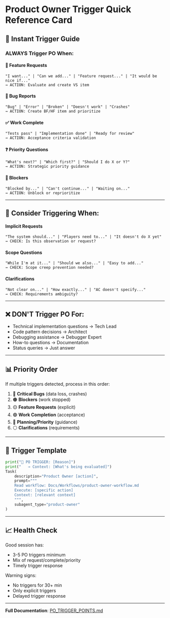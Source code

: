 # Product Owner Trigger Quick Reference Card

## 🚀 Instant Trigger Guide

### ALWAYS Trigger PO When:

#### 🎯 Feature Requests
```
"I want..." | "Can we add..." | "Feature request..." | "It would be nice if..."
→ ACTION: Evaluate and create VS item
```

#### 🐛 Bug Reports  
```
"Bug" | "Error" | "Broken" | "Doesn't work" | "Crashes"
→ ACTION: Create BF/HF item and prioritize
```

#### ✅ Work Complete
```
"Tests pass" | "Implementation done" | "Ready for review"
→ ACTION: Acceptance criteria validation
```

#### ❓ Priority Questions
```
"What's next?" | "Which first?" | "Should I do X or Y?"
→ ACTION: Strategic priority guidance
```

#### 🚫 Blockers
```
"Blocked by..." | "Can't continue..." | "Waiting on..."
→ ACTION: Unblock or reprioritize
```

---

## 🤔 Consider Triggering When:

#### Implicit Requests
```
"The system should..." | "Players need to..." | "It doesn't do X yet"
→ CHECK: Is this observation or request?
```

#### Scope Questions
```
"While I'm at it..." | "Should we also..." | "Easy to add..."
→ CHECK: Scope creep prevention needed?
```

#### Clarifications
```
"Not clear on..." | "How exactly..." | "AC doesn't specify..."
→ CHECK: Requirements ambiguity?
```

---

## ❌ DON'T Trigger PO For:

- Technical implementation questions → Tech Lead
- Code pattern decisions → Architect  
- Debugging assistance → Debugger Expert
- How-to questions → Documentation
- Status queries → Just answer

---

## 📊 Priority Order

If multiple triggers detected, process in this order:

1. 🔴 **Critical Bugs** (data loss, crashes)
2. 🟠 **Blockers** (work stopped)
3. 🟡 **Feature Requests** (explicit)
4. 🟢 **Work Completion** (acceptance)
5. 🔵 **Planning/Priority** (guidance)
6. ⚪ **Clarifications** (requirements)

---

## 🎯 Trigger Template

```python
print("🤖 PO TRIGGER: [Reason]")
print("   → Context: [What's being evaluated]")
Task(
    description="Product Owner [action]",
    prompt="""
    Read workflow: Docs/Workflows/product-owner-workflow.md
    Execute: [specific action]
    Context: [relevant context]
    """,
    subagent_type="product-owner"
)
```

---

## 📈 Health Check

Good session has:
- 3-5 PO triggers minimum
- Mix of request/complete/priority
- Timely trigger response

Warning signs:
- No triggers for 30+ min
- Only explicit triggers
- Delayed trigger response

---

**Full Documentation**: [PO_TRIGGER_POINTS.md](PO_TRIGGER_POINTS.md)